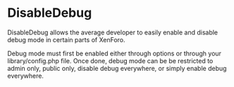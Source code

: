 # DisableDebug

DisableDebug allows the average developer to easily enable and disable debug mode in certain parts of XenForo. 

Debug mode must first be enabled either through options or through your library/config.php file. Once done, debug mode can be be restricted to admin only, public only, disable debug everywhere, or simply enable debug everywhere.
